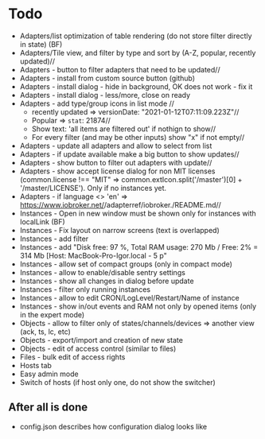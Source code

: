 # Todo
- Adapters/list optimization of table rendering (do not store filter directly in state) (BF)
- Adapters/Tile view, and filter by type and sort by (A-Z, popular, recently updated)//
- Adapters - button to filter adapters that need to be updated//
- Adapters - install from custom source button (github)
- Adapters - install dialog - hide in background, OK does not work - fix it
- Adapters - install dialog - less/more, close on ready
- Adapters - add type/group icons in list mode //
  - recently updated => versionDate: "2021-01-12T07:11:09.223Z"//
  - Popular => `stat`: 21874//
  - Show text: 'all items are filtered out' if nothign to show//
  - For every filter (and may be other inputs) show "x" if not empty//
- Adapters - update all adapters and allow to select from list
- Adapters - if update available make a big button to show updates//
- Adapters - show button to filter out adapters with update//
- Adapters - show accept license dialog for non MIT licenses (common.license !== "MIT" => common.extIcon.split('/master')[0] + '/master/LICENSE'). Only if no instances yet.
- Adapters - if language <> 'en' => https://www.iobroker.net/<ru>/adapterref/iobroker.<ADAPTERNAME>/README.md//
- Instances - Open in new window must be shown only for instances with localLink (BF)
- Instances - Fix layout on narrow screens (text is overlapped)
- Instances - add filter
- Instances - add "Disk free: 97 %, Total RAM usage: 270 Mb / Free: 2% = 314 Mb [Host: MacBook-Pro-Igor.local - 5 p"
- Instances - allow set of compact groups (only in compact mode)
- Instances - allow to enable/disable sentry settings
- Instances - show all changes in dialog before update
- Instances - filter only running instances
- Instances - allow to edit CRON/LogLevel/Restart/Name of instance
- Instances - show in/out events and RAM not only by opened items (only in the expert mode)
- Objects - allow to filter only of states/channels/devices => another view (ack, ts, lc, etc)
- Objects - export/import and creation of new state
- Objects - edit of access control (similar to files)
- Files - bulk edit of access rights
- Hosts tab
- Easy admin mode
- Switch of hosts (if host only one, do not show the switcher)

## After all is done
- config.json describes how configuration dialog looks like
